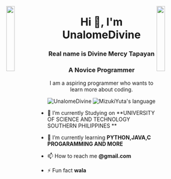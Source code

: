 
<img align="left" src="https://user-images.githubusercontent.com/65187002/144930161-2f783401-8d27-4fdf-a2f7-cc0ba32f1f1f.gif" width="21%" style="display:inline;"><img align="right" src="https://user-images.githubusercontent.com/65187002/144930161-2f783401-8d27-4fdf-a2f7-cc0ba32f1f1f.gif" width="21%" style="display:inline;">
<h1 align="center">Hi 👋, I'm UnalomeDivine</h1>
<h3 align="center">Real name is Divine Mercy Tapayan </h3>
<h3 align="center">A  Novice Programmer </h3>
<p align="center">I am a aspiring programmer who wants to learn more about coding. </p>
<p align="center"> 
 <img src="https://komarev.com/ghpvc/?username=Sralud&label=Profile%20views&color=0e75b6&style=flat" alt="UnalomeDivine" /> 
 <img src="https://img.shields.io/badge/Languages-Python | Java | PHP | Typescript | Node | React -green.svg" alt="MizukiYuta's language" />
</p>

- 🔭 I’m currently Studying  on **UNIVERSITY OF SCIENCE AND TECHNOLOGY SOUTHERN PHILIPPINES **

- 🌱 I’m currently learning **PYTHON,JAVA,C PROGARAMMING AND MORE**

- 📫 How to reach me **@gmail.com**

- ⚡ Fun fact **wala**
